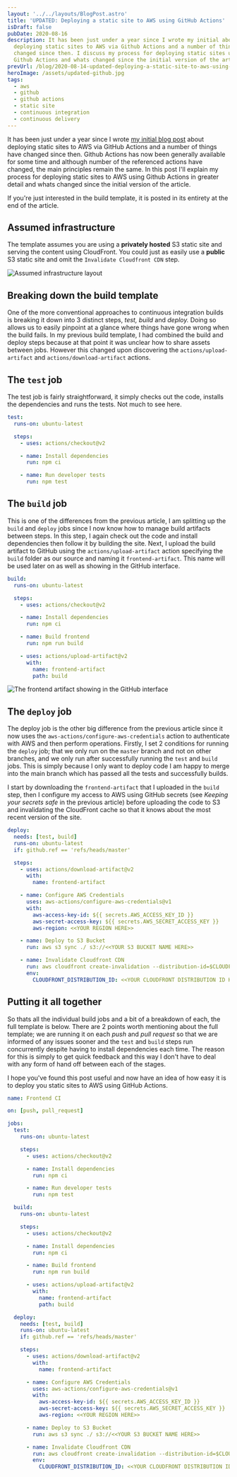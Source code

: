```yaml
---
layout: '../../layouts/BlogPost.astro'
title: 'UPDATED: Deploying a static site to AWS using GitHub Actions'
isDraft: false
pubDate: 2020-08-16
description: It has been just under a year since I wrote my initial about
  deploying static sites to AWS via Github Actions and a number of things have
  changed since then. I discuss my process for deploying static sites using
  Github Actions and whats changed since the initial version of the article.
prevUrl: /blog/2020-08-14-updated-deploying-a-static-site-to-aws-using-github-actions/
heroImage: /assets/updated-github.jpg
tags:
  - aws
  - github
  - github actions
  - static site
  - continuous integration
  - continuous delivery
---
```


It has been just under a year since I wrote [my initial blog post](https://www.timveletta.com/blog/2020-07-08-deploying-a-static-site-to-aws-using-github-actions/) about deploying static sites to AWS via GitHub Actions and a number of things have changed since then. Github Actions has now been generally available for some time and although number of the referenced actions have changed, the main principles remain the same. In this post I'll explain my process for deploying static sites to AWS using Github Actions in greater detail and whats changed since the initial version of the article.

If you're just interested in the build template, it is posted in its entirety at the end of the article.

## Assumed infrastructure

The template assumes you are using a **privately hosted** S3 static site and serving the content using CloudFront. You could just as easily use a **public** S3 static site and omit the `Invalidate Cloudfront CDN` step.

![Assumed infrastructure layout](/assets/blank-wireframe.png 'Assumed infrastructure layout')

## Breaking down the build template

One of the more conventional approaches to continuous integration builds is breaking it down into 3 distinct steps, _test, build_ and _deploy._ Doing so allows us to easily pinpoint at a glance where things have gone wrong when the build fails. In my previous build template, I had combined the build and deploy steps because at that point it was unclear how to share assets between jobs. However this changed upon discovering the `actions/upload-artifact` and `actions/download-artifact` actions.

## The `test` job

The test job is fairly straightforward, it simply checks out the code, installs the dependencies and runs the tests. Not much to see here.

```yaml
test:
  runs-on: ubuntu-latest

  steps:
    - uses: actions/checkout@v2

    - name: Install dependencies
      run: npm ci

    - name: Run developer tests
      run: npm test
```

## The `build` job

This is one of the differences from the previous article, I am splitting up the `build` and `deploy` jobs since I now know how to manage build artifacts between steps. In this step, I again check out the code and install dependencies then follow it by building the site. Next, I upload the build artifact to GitHub using the `actions/upload-artifact` action specifying the `build` folder as our source and naming it `frontend-artifact`. This name will be used later on as well as showing in the GitHub interface.

```yaml
build:
  runs-on: ubuntu-latest

  steps:
    - uses: actions/checkout@v2

    - name: Install dependencies
      run: npm ci

    - name: Build frontend
      run: npm run build

    - uses: actions/upload-artifact@v2
      with:
        name: frontend-artifact
        path: build
```

![The frontend artifact showing in the GitHub interface](/assets/screen-shot-2020-08-16-at-2.48.05-pm.png 'The frontend artifact showing in the GitHub interface')

## The `deploy` job

The deploy job is the other big difference from the previous article since it now uses the `aws-actions/configure-aws-credentials` action to authenticate with AWS and then perform operations. Firstly, I set 2 conditions for running the `deploy` job; that we only run on the `master` branch and not on other branches, and we only run after successfully running the `test` and `build` jobs. This is simply because I only want to deploy code I am happy to merge into the main branch which has passed all the tests and successfully builds.

I start by downloading the `frontend-artifact` that I uploaded in the `build` step, then I configure my access to AWS using GitHub secrets (see _Keeping your secrets safe_ in the previous article) before uploading the code to S3 and invalidating the CloudFront cache so that it knows about the most recent version of the site.

```yaml
deploy:
  needs: [test, build]
  runs-on: ubuntu-latest
  if: github.ref == 'refs/heads/master'

  steps:
    - uses: actions/download-artifact@v2
      with:
        name: frontend-artifact

    - name: Configure AWS Credentials
      uses: aws-actions/configure-aws-credentials@v1
      with:
        aws-access-key-id: ${{ secrets.AWS_ACCESS_KEY_ID }}
        aws-secret-access-key: ${{ secrets.AWS_SECRET_ACCESS_KEY }}
        aws-region: <<YOUR REGION HERE>>

    - name: Deploy to S3 Bucket
      run: aws s3 sync ./ s3://<<YOUR S3 BUCKET NAME HERE>>

    - name: Invalidate Cloudfront CDN
      run: aws cloudfront create-invalidation --distribution-id=$CLOUDFRONT_DISTRIBUTION_ID --paths '/*'
      env:
        CLOUDFRONT_DISTRIBUTION_ID: <<YOUR CLOUDFRONT DISTRIBUTION ID HERE>>
```

## Putting it all together

So thats all the individual build jobs and a bit of a breakdown of each, the full template is below. There are 2 points worth mentioning about the full template; we are running it on each _push_ and _pull request_ so that we are informed of any issues sooner and the `test` and `build` steps run concurrently despite having to install dependencies each time. The reason for this is simply to get quick feedback and this way I don't have to deal with any form of hand off between each of the stages.

I hope you've found this post useful and now have an idea of how easy it is to deploy you static sites to AWS using GitHub Actions.

```yaml
name: Frontend CI

on: [push, pull_request]

jobs:
  test:
    runs-on: ubuntu-latest

    steps:
      - uses: actions/checkout@v2

      - name: Install dependencies
        run: npm ci

      - name: Run developer tests
        run: npm test

  build:
    runs-on: ubuntu-latest

    steps:
      - uses: actions/checkout@v2

      - name: Install dependencies
        run: npm ci

      - name: Build frontend
        run: npm run build

      - uses: actions/upload-artifact@v2
        with:
          name: frontend-artifact
          path: build

  deploy:
    needs: [test, build]
    runs-on: ubuntu-latest
    if: github.ref == 'refs/heads/master'

    steps:
      - uses: actions/download-artifact@v2
        with:
          name: frontend-artifact

      - name: Configure AWS Credentials
        uses: aws-actions/configure-aws-credentials@v1
        with:
          aws-access-key-id: ${{ secrets.AWS_ACCESS_KEY_ID }}
          aws-secret-access-key: ${{ secrets.AWS_SECRET_ACCESS_KEY }}
          aws-region: <<YOUR REGION HERE>>

      - name: Deploy to S3 Bucket
        run: aws s3 sync ./ s3://<<YOUR S3 BUCKET NAME HERE>>

      - name: Invalidate Cloudfront CDN
        run: aws cloudfront create-invalidation --distribution-id=$CLOUDFRONT_DISTRIBUTION_ID --paths '/*'
        env:
          CLOUDFRONT_DISTRIBUTION_ID: <<YOUR CLOUDFRONT DISTRIBUTION ID HERE>>
```
